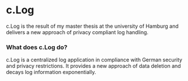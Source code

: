 # c.Log
c.Log is the result of my master thesis at the university of Hamburg and delivers a new approach of privacy compliant log handling.

### What does c.Log do?
c.Log is a centralized log application in compliance with German security and privacy restrictions. It provides a new approach of data deletion and decays log information exponentially. 

